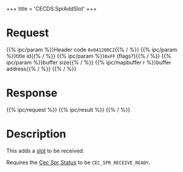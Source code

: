 +++
title = 'CECDS:SprAddSlot'
+++

# Request

{{% ipc/param %}}Header code `0x041200C2`{{% / %}}
{{% ipc/param %}}title id{{% / %}}
{{% ipc/param %}}`0xFF` (flags?){{% / %}}
{{% ipc/param %}}buffer size{{% / %}}
{{% ipc/mapbuffer r %}}buffer address{{% / %}}
{{% / %}}

# Response

{{% ipc/request %}}
{{% ipc/result %}}
{{% / %}}

# Description

This adds a [slot](StreetPass#slot_0x6161 "wikilink") to be received.

Requires the [Cec Spr Status](CECD_Services#cecsprstatus "wikilink") to be `CEC_SPR_RECEIVE_READY`.
